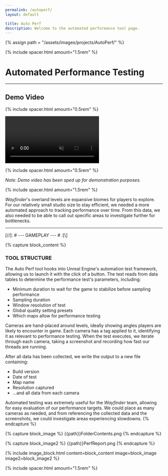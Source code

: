 ```yaml
---
permalink: /autoperf/
layout: default

title: Auto Perf
description: Welcome to the automated performance tool page.
---
```

{% assign path = "/assets/images/projects/AutoPerf/" %}

{% include spacer.html amount="1.5rem" %}

<h1 class="text-center lg:text-left">
	Automated Performance Testing
</h1>

---

## Demo Video

{% include spacer.html amount="0.5rem" %}

<div class="content flex flex-column">
	<video class="border border-radius-lg" autoplay muted controls loop>
		<source src="{{path}}AutoPerf.mp4" type="video/mp4">
	</video>      
</div>

{% include spacer.html amount="0.5rem" %}

*Note: Demo video has been sped up for demonstration purposes.*

{% include spacer.html amount="1.5rem" %}

*Wayfinder*'s overland levels are expansive biomes for players to explore. For our relatively small studio size to stay efficient, 
we needed a more automated approach to tracking performance over time. From this data, we also needed to be able to call out 
specific areas to investigate further for bottlenecks.

--- 

[//]: # --- GAMEPLAY --- # :[\\]

{% capture block_content %}
### TOOL STRUCTURE

The Auto Perf tool hooks into Unreal Engine's automation test framework, allowing us to launch it with the click of a button.
The test reads from data tables to determine the performance test's parameters, including:
- Minimum duration to wait for the game to stabilize before sampling performance
- Sampling duration
- Window resolution of test
- Global quality setting presets
- Which maps allow for performance testing

Cameras are hand-placed around levels, ideally showing angles players are likely to encounter in game. Each camera has a tag
applied to it, identifying it as relevant to performance testing. When the test executes, we iterate through each camera, taking
a screenshot and recording how fast our threads are running.

After all data has been collected, we write the output to a new file containing:
- Build version
- Date of test
- Map name
- Resolution captured
- ...and all data from each camera

Automated testing was extremely useful for the *Wayfinder* team, allowing for easy evaluation of our performance targets.
We could place as many cameras as needed, and from referencing the collected data and the screenshots, we could investigate areas 
experiencing slowdowns.
{% endcapture %}

{% capture block_image %}
{{path}}FolderContents.png
{% endcapture %}

{% capture block_image2 %}
{{path}}PerfReport.png
{% endcapture %}

{% include image_block.html content=block_content image=block_image image2=block_image2 %}

{% include spacer.html amount="1.5rem" %}